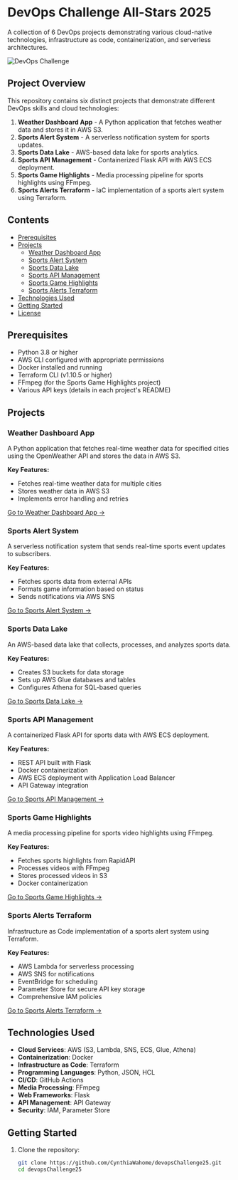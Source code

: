 # DevOps Challenge All-Stars 2025

A collection of 6 DevOps projects demonstrating various cloud-native technologies, infrastructure as code, containerization, and serverless architectures.

![DevOps Challenge](/docs/images/devops-challenge-banner.jpg.png)

## Project Overview

This repository contains six distinct projects that demonstrate different DevOps skills and cloud technologies:

1. **Weather Dashboard App** - A Python application that fetches weather data and stores it in AWS S3.
2. **Sports Alert System** - A serverless notification system for sports updates.
3. **Sports Data Lake** - AWS-based data lake for sports analytics.
4. **Sports API Management** - Containerized Flask API with AWS ECS deployment.
5. **Sports Game Highlights** - Media processing pipeline for sports highlights using FFmpeg.
6. **Sports Alerts Terraform** - IaC implementation of a sports alert system using Terraform.

## Contents

- [Prerequisites](#prerequisites)
- [Projects](#projects)
  - [Weather Dashboard App](#weather-dashboard-app)
  - [Sports Alert System](#sports-alert-system)
  - [Sports Data Lake](#sports-data-lake)
  - [Sports API Management](#sports-api-management)
  - [Sports Game Highlights](#sports-game-highlights)
  - [Sports Alerts Terraform](#sports-alerts-terraform)
- [Technologies Used](#technologies-used)
- [Getting Started](#getting-started)
- [License](#license)

## Prerequisites

- Python 3.8 or higher
- AWS CLI configured with appropriate permissions
- Docker installed and running
- Terraform CLI (v1.10.5 or higher)
- FFmpeg (for the Sports Game Highlights project)
- Various API keys (details in each project's README)

## Projects

### Weather Dashboard App

A Python application that fetches real-time weather data for specified cities using the OpenWeather API and stores the data in AWS S3.

**Key Features:**
- Fetches real-time weather data for multiple cities
- Stores weather data in AWS S3
- Implements error handling and retries

[Go to Weather Dashboard App →](./01weatherDashboardApp)

### Sports Alert System

A serverless notification system that sends real-time sports event updates to subscribers.

**Key Features:**
- Fetches sports data from external APIs
- Formats game information based on status
- Sends notifications via AWS SNS

[Go to Sports Alert System →](./02sports-alert-system)

### Sports Data Lake

An AWS-based data lake that collects, processes, and analyzes sports data.

**Key Features:**
- Creates S3 buckets for data storage
- Sets up AWS Glue databases and tables
- Configures Athena for SQL-based queries

[Go to Sports Data Lake →](./03sports-data-lake)

### Sports API Management

A containerized Flask API for sports data with AWS ECS deployment.

**Key Features:**
- REST API built with Flask
- Docker containerization
- AWS ECS deployment with Application Load Balancer
- API Gateway integration

[Go to Sports API Management →](./04sports-api-management)

### Sports Game Highlights

A media processing pipeline for sports video highlights using FFmpeg.

**Key Features:**
- Fetches sports highlights from RapidAPI
- Processes videos with FFmpeg
- Stores processed videos in S3
- Docker containerization

[Go to Sports Game Highlights →](./05sports-game-highlights)

### Sports Alerts Terraform

Infrastructure as Code implementation of a sports alert system using Terraform.

**Key Features:**
- AWS Lambda for serverless processing
- AWS SNS for notifications
- EventBridge for scheduling
- Parameter Store for secure API key storage
- Comprehensive IAM policies

[Go to Sports Alerts Terraform →](./06sports-alerts-terraform)

## Technologies Used

- **Cloud Services**: AWS (S3, Lambda, SNS, ECS, Glue, Athena)
- **Containerization**: Docker
- **Infrastructure as Code**: Terraform
- **Programming Languages**: Python, JSON, HCL
- **CI/CD**: GitHub Actions
- **Media Processing**: FFmpeg
- **Web Frameworks**: Flask
- **API Management**: API Gateway
- **Security**: IAM, Parameter Store

## Getting Started

1. Clone the repository:
   ```bash
   git clone https://github.com/CynthiaWahome/devopsChallenge25.git
   cd devopsChallenge25